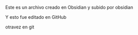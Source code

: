 Este es un archivo creado en Obsidian y subido por obsidian

Y esto fue editado en GitHub

otravez en git
